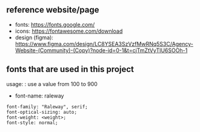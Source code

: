 ## reference website/page
- fonts: https://fonts.google.com/
- icons: https://fontawesome.com/download
- design (figma): https://www.figma.com/design/LC8YSEA3SzVzfMwRNq5S3C/Agency-Website-(Community)-(Copy)?node-id=0-1&t=cjTmZtVyTIU6SOOh-1

## fonts that are used in this project 
usage: <weight>: use a value from 100 to 900

- font-name: raleway
```
font-family: "Raleway", serif;
font-optical-sizing: auto;
font-weight: <weight>;
font-style: normal;
```
